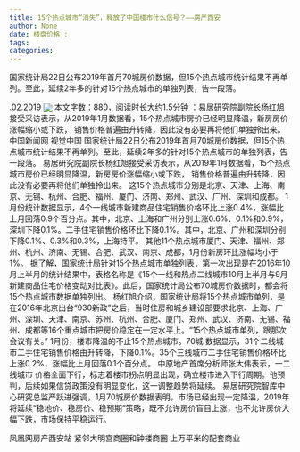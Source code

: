 ```yaml
---
title: 15个热点城市“消失”，释放了中国楼市什么信号？——房产西安
author: None
date: 楼盘价格 : 
tags: 
categories: 
---
```

国家统计局22日公布2019年首月70城房价数据，但15个热点城市统计结果不再单列。至此，延续2年多的针对15个热点城市的单独列表，告一段落。
<!-- more -->
.02.2019
<img align="center" border="0" src="http://e0.ifengimg.com/03/2019/0223/9AD66FF1A79EECC39666551BF7B6BFE830165456_size63_w640_h426.jpeg" />
本文字数：880，阅读时长大约1.5分钟
：易居研究院副院长杨红旭接受采访表示，从2019年1月数据看，15个热点城市房价已经明显降温，新房房价涨幅缩小或下跌，
销售价格普遍由升转降，因此没有必要再将他们单独拎出来。
中国新闻网
视觉中国
国家统计局22日公布2019年首月70城房价数据，但15个热点城市统计结果不再单列。至此，延续2年多的针对15个热点城市的单独列表，告一段落。
易居研究院副院长杨红旭接受采访表示，从2019年1月数据看，15个热点城市房价已经明显降温，新房房价涨幅缩小或下跌，
销售价格普遍由升转降，因此没有必要再将他们单独拎出来。
这15个热点城市分别是北京、天津、上海、南京、无锡、杭州、合肥、福州、厦门、济南、郑州、武汉、广州、深圳和成都。
1月份统计数据显示，4个一线城市新建商品住宅销售价格环比上涨0.4%，涨幅比上月回落0.9个百分点。其中，北京、上海和广州分别上涨0.6%、0.1%和0.9%，深圳下降0.1%。二手住宅销售价格环比下降0.1%。其中，北京、广州和深圳分别下降0.1%、0.3%和0.3%，上海持平。
其他11个热点城市厦门、天津、福州、郑州、杭州、济南、无锡、合肥、武汉、南京、成都，1月份新房环比涨幅均小于1%。
据了解，国家统计局针对15个热点城市单独列表，第一次出现是在2016年10月上半月的统计结果中，表格名称是《15个一线和热点二线城市10月上半月与9月新建商品住宅价格变动对比表》。此后，国家统计局公布70城房价数据时，都会将15个热点城市数据单独列出。
杨红旭介绍，国家统计局将15个热点城市单列，是在2016年北京出台“930新政”之后，当时住房和城乡建设部要求北京、上海、广州、深圳、天津、南京、苏州、杭州、合肥、厦门、郑州、武汉、济南、无锡、福州、成都等16个重点城市把房价稳定在一定水平上。“15个热点城市单列，跟那次会议有关。”
1月份，楼市降温的不止15个热点城市。70城
数据显示，31个二线城市二手住宅销售价格由升转降，下降0.1%。35个三线城市二手住宅销售价格环比上涨0.2%，涨幅比上月回落0.1个百分点。
中原地产首席分析师张大伟表示，一二线城市
价格全面下行，标志着楼市拐点明显出现，确立楼市进入下行周期。他预判，后续如果信贷政策没有明显变化，这一调整趋势将延续。
易居研究院智库中心研究总监严跃进强调，1月70城房价数据表明，市场已经出现一定降温，2019年将延续“稳地价、稳房价、稳预期”策略，既不允许房价盲目上涨，也不允许房价大幅下跌，市场保持平稳运行。
                        
                        
                        
                        
                                        
                    
                    
                
                    
                    
                    
                
                    
                
凤凰网房产西安站
紧邻大明宫商圈和钟楼商圈
上万平米的配套商业
	                        
	                    
	                        
	                    
